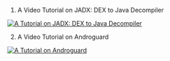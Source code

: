 1) A Video Tutorial on JADX: DEX to Java Decompiler

[![A Tutorial on JADX: DEX to Java Decompiler](https://i9.ytimg.com/vi/WfL53todv90/mq1.jpg?sqp=CPDYo_8F&rs=AOn4CLBGM_VXXqXgsw23dMAc5lTxRIwrWA)](https://youtu.be/WfL53todv90) 

2) A Video Tutorial on Androguard

[![A Tutorial on Androguard](https://i9.ytimg.com/vi/yJx0a1ICyUw/mq1.jpg?sqp=CIyWuf8F&rs=AOn4CLDCF0pcCASb6aE_1DmXMKw13NURfg)](https://youtu.be/yJx0a1ICyUw) 
